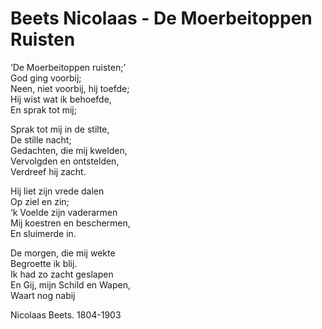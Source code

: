 # Beets Nicolaas - De Moerbeitoppen Ruisten
‘De Moerbeitoppen ruisten;’  
God ging voorbij;  
Neen, niet voorbij, hij toefde;  
Hij wist wat ik behoefde,  
En sprak tot mij;  
  
Sprak tot mij in de stilte,  
De stille nacht;  
Gedachten, die mij kwelden,  
Vervolgden en ontstelden,  
Verdreef hij zacht.  
  
Hij liet zijn vrede dalen  
Op ziel en zin;  
‘k Voelde zijn vaderarmen  
Mij koestren en beschermen,  
En sluimerde in.  
  
De morgen, die mij wekte  
Begroette ik blij.  
Ik had zo zacht geslapen  
En Gij, mijn Schild en Wapen,  
Waart nog nabij  
  
Nicolaas Beets. 1804-1903  
